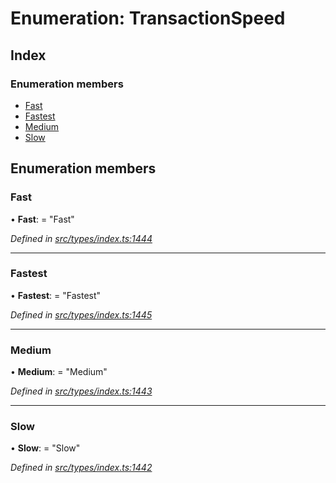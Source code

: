 # Enumeration: TransactionSpeed

## Index

### Enumeration members

- [Fast](_types_index_.transactionspeed.md#fast)
- [Fastest](_types_index_.transactionspeed.md#fastest)
- [Medium](_types_index_.transactionspeed.md#medium)
- [Slow](_types_index_.transactionspeed.md#slow)

## Enumeration members

### Fast

• **Fast**: = "Fast"

_Defined in [src/types/index.ts:1444](https://github.com/PolymathNetwork/polymath-sdk/blob/d80c6e9/src/types/index.ts#L1444)_

---

### Fastest

• **Fastest**: = "Fastest"

_Defined in [src/types/index.ts:1445](https://github.com/PolymathNetwork/polymath-sdk/blob/d80c6e9/src/types/index.ts#L1445)_

---

### Medium

• **Medium**: = "Medium"

_Defined in [src/types/index.ts:1443](https://github.com/PolymathNetwork/polymath-sdk/blob/d80c6e9/src/types/index.ts#L1443)_

---

### Slow

• **Slow**: = "Slow"

_Defined in [src/types/index.ts:1442](https://github.com/PolymathNetwork/polymath-sdk/blob/d80c6e9/src/types/index.ts#L1442)_

